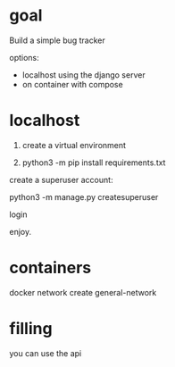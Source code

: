 # goal

Build a simple bug tracker



options:
- localhost using the django server
- on container with compose

# localhost
1) create a virtual environment

2) python3 -m pip install requirements.txt

create a superuser account:

python3 -m manage.py createsuperuser


login 


enjoy.


# containers

docker network create general-network


# filling

you can use the api
